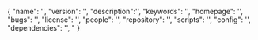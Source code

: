 {
   "name": '',
   "version": '',
   "description":'',
   "keywords": '',
   "homepage": '',
   "bugs": '',
   "license": '',
   "people": '',
   "repository": '',
   "scripts": '',
   "config": '',
   "dependencies": '',
   "
}